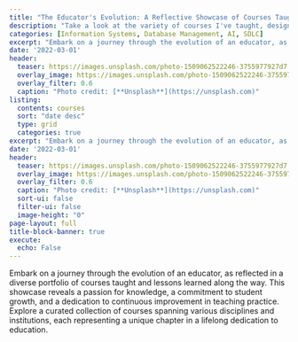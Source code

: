 ```yaml
---
title: "The Educator's Evolution: A Reflective Showcase of Courses Taught and Lessons Learned "
description: "Take a look at the variety of courses I've taught, designed to bridge the gap between theory and practice."
categories: [Information Systems, Database Management, AI, SDLC]
excerpt: "Embark on a journey through the evolution of an educator, as reflected in a diverse portfolio of cou..."
date: '2022-03-01'
header:
  teaser: https://images.unsplash.com/photo-1509062522246-3755977927d7
  overlay_image: https://images.unsplash.com/photo-1509062522246-3755977927d7
  overlay_filter: 0.6
  caption: "Photo credit: [**Unsplash**](https://unsplash.com)"
listing:
  contents: courses
  sort: "date desc"
  type: grid
  categories: true
excerpt: "Embark on a journey through the evolution of an educator, as reflected in a diverse portfolio of cou..."
date: '2022-03-01'
header:
  teaser: https://images.unsplash.com/photo-1509062522246-3755977927d7
  overlay_image: https://images.unsplash.com/photo-1509062522246-3755977927d7
  overlay_filter: 0.6
  caption: "Photo credit: [**Unsplash**](https://unsplash.com)"
  sort-ui: false
  filter-ui: false
  image-height: "0"
page-layout: full
title-block-banner: true
execute:
  echo: False
---
```


Embark on a journey through the evolution of an educator, as reflected in a diverse portfolio of courses taught and lessons learned along the way.  This showcase reveals a passion for knowledge, a commitment to student growth, and a dedication to continuous improvement in teaching practice. Explore a curated collection of courses spanning various disciplines and institutions, each representing a unique chapter in a lifelong dedication to education.


